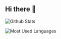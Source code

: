 ## Hi there 👋

![Github Stats]([https://github-readme-stats.vercel.app/api?username=yuebaiv&show_icons=true&theme=dark&count_private=true])


![Most Used Languages](https://github-readme-stats.vercel.app/api/top-langs/?username=yuebaiv&theme=dark&layout=compact)
